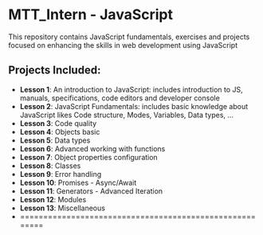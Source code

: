 # MTT_Intern - JavaScript 
This repository contains JavaScript fundamentals, exercises and projects focused on enhancing the skills in web development using JavaScript

## Projects Included:
- **Lesson 1**: An introduction to JavaScript: includes introduction to JS, manuals, specifications, code editors and developer console
- **Lesson 2**: JavaScript Fundamentals: includes basic knowledge about JavaScript likes Code structure, Modes, Variables, Data types, ...
- **Lesson 3**: Code quality
- **Lesson 4**: Objects basic
- **Lesson 5**: Data types
- **Lesson 6**: Advanced working with functions
- **Lesson 7**: Object properties configuration
- **Lesson 8**: Classes
- **Lesson 9**: Error handling
- **Lesson 10**: Promises - Async/Await
- **Lesson 11**: Generators - Advanced Iteration
- **Lesson 12**: Modules
- **Lesson 13**: Miscellaneous
- ========================================================
  
